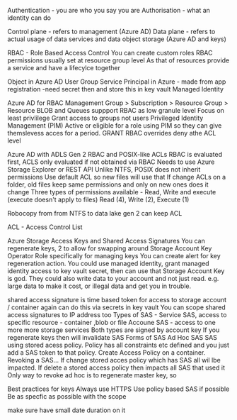 

Authentication - you are who you say you are
Authorisation - what an identity can do 

Control plane - refers to management (Azure AD)
Data plane -  refers to actual usage of data services 
and data object storage (Azure AD and keys)

RBAC - Role Based Access Control
You can create custom roles
RBAC permissions usually set at resource group level
As that of resources provide a service and have a lifecylce together

Object in Azure AD
User 
Group
Service Principal in Azure - made from app registration
-need secret then and store this in key vault
Managed Identity

Azure AD for RBAC
Management Group > Subscription > Resource Group > Resource
BLOB and Queues suppport RBAC as low granule level
Focus on least privlilege
Grant access to groups not users
Privileged Identity Management (PIM)
Active or eligible for a role using PIM so they can give
themslevess acces for a period. 
GRANT RBAC overrides deny athe ACL level

Azure AD with ADLS Gen 2
RBAC and POSIX-like ACLs
RBAC is evaluated first, ACLS only evaluated if not obtained via RBAC
Needs to use Azure Storage Explorer or REST API
Unlike NTFS, POSIX does not inherit permissions
Use default ACL so new files will use that
If change ACLs on a folder, old files keep same permissions and
only on new ones does it change
Three types of permissions available - Read, Write and execute (execute doesn't apply to files)
Read (4), Write (2), Execute (1)

Robocopy from from NTFS to data lake gen 2 can keep ACL

ACL - Access Control List 

Azure Storage Access Keys and Shared Access Signatures
You can regenerate keys, 2 to allow for swapping around
Storage Account Key Operator Role specifically for managing keys
You can create alert for key regeneration action.
You could use managed identity, grant managed identity
access to key vault secret, then can use that
Storage Account Key is god. They could also write data to your account
and not just read. e.g. large data to make it cost, or 
illegal data and get you in trouble. 

shared access signature is time based token for access to 
storage account / container
again can do this via secrets in key vault
You can scope shared access signatures to IP address too
Types of SAS - 
Service SAS, access to specific resource - container
,blob or file
Accoune SAS - access to one more more storage services
Both types are signed by account key
If you regenerate keys then will invalidate SAS
Forms of SAS
Ad Hoc SAS
SAS using stored acess policy. Policy has all constraints etc 
defined and you just add a SAS token to that policy. 
Create Access Policy on a container. 
Revoking a SAS... If change stored acces policy which has SAS
all wil lbe impacted. If delete a stored access policy 
then impacts all SAS that used it
Only way to revoke ad hoc is to regenerate master key, so 

Best practices for keys
Always use HTTPS
Use policy based SAS if possible
Be as specfic as possible with the scope

make sure have small date duration on it










